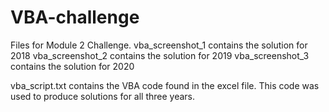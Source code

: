 # VBA-challenge
Files for Module 2 Challenge. 
vba_screenshot_1 contains the solution for 2018 
vba_screenshot_2 contains the solution for 2019
vba_screenshot_3 contains the solution for 2020 

vba_script.txt contains the VBA code found in the excel file. This code was used to produce solutions for all three years. 
